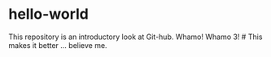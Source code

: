 # hello-world
This repository is an introductory look at Git-hub.
Whamo!
Whamo 3! # This makes it better ... believe me.
